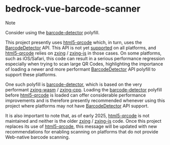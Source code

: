 # bedrock-vue-barcode-scanner

> [!NOTE]
> Consider using the [barcode-detector][] polyfill.

This project presently uses [html5-qrcode][] which, in turn, uses the
[BarcodeDetector][] API. This API is not yet
[supported](https://caniuse.com/?search=barcodedetector) on all
platforms, and [html5-qrcode][] relies on [zxing][] / [zxing-js][] in
those cases. On some platforms, such as iOS/Safari, this code
can result in a serious performance regression especially when trying
to scan large QR Codes, highlighting the importance of loading a
newer and more performant [BarcodeDetector][] API polyfill to support
these platforms.

One such polyfill is [barcode-detector][], which is based on the very
performant [zxing-wasm][] / [zxing-cpp][]. Loading the
[barcode-detector][] polyfill before [html5-qrcode][] is loaded can offer
considerable performance improvements and is therefore presently
recommended whenever using this project where platforms may not have
[BarcodeDetector][] API support.

It is also important to note that, as of early 2025, [html5-qrcode][] is not
maintained and neither is the older [zxing][] / [zxing-js][] code. Once this
project replaces its use of [html5-qrcode][], this message will be updated
with new recommendations for enabling scanning on platforms that
do not provide Web-native barcode scanning.

[BarcodeDetector]: https://developer.mozilla.org/en-US/docs/Web/API/BarcodeDetector
[barcode-detector]: https://github.com/Sec-ant/barcode-detector
[html5-qrcode]: https://github.com/mebjas/html5-qrcode
[zxing-cpp]: https://github.com/zxing-cpp/zxing-cpp
[zxing]: https://github.com/zxing/zxing
[zxing-js]: https://github.com/zxing-js
[zxing-wasm]: https://github.com/Sec-ant/zxing-wasm
